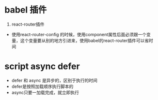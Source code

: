 # babel 插件
1. react-router插件
 - 使用react-router-config 的时候，使用component属性后面必须跟一个变量，这个变量要从别的地方引进来，使用babel的react-router插件可以省时间


# script  async  defer
- defer 和 async 是异步的，区别于执行的时间
- defer是按照加载顺序执行脚本的
- async只要一加载完成，就立即执行
